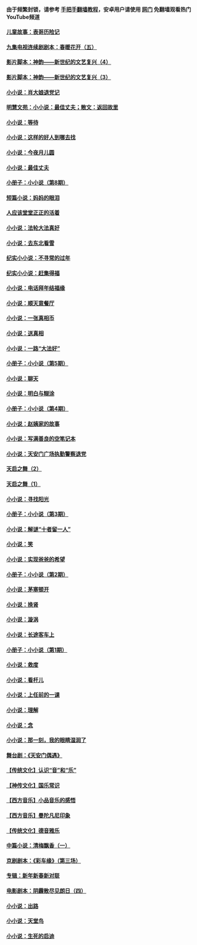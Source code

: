 #### 由于频繁封锁，请参考 [手把手翻墙教程](https://github.com/gfw-breaker/guides/wiki/)，安卓用户请使用 [网门](https://github.com/gfw-breaker/nogfw/blob/master/dl.md?t=06300801) 免翻墙观看热门YouTube频道 

#### [儿童故事：表哥历险记](../pages/328/383535.md?t=06300801) 

#### [九集电视连续剧剧本：春暖花开（五）](../pages/328/275919.md?t=06300801) 

#### [影片脚本：神韵——新世纪的文艺复兴（4）](../pages/328/266089.md?t=06300801) 

#### [影片脚本：神韵——新世纪的文艺复兴（3）](../pages/328/266087.md?t=06300801) 

#### [小小说：肖大娘退党记](../pages/328/239807.md?t=06300801) 

#### [明慧文苑：小小说：最佳丈夫；散文：返回故里](../pages/328/3439.md?t=06300801) 

#### [小小说：等待](../pages/328/223927.md?t=06300801) 

#### [小小说：这样的好人到哪去找](../pages/328/209396.md?t=06300801) 

#### [小小说：今夜月儿圆](../pages/328/193588.md?t=06300801) 

#### [小小说：最佳丈夫](../pages/328/190938.md?t=06300801) 

#### [小册子：小小说（第8期）](../pages/328/188202.md?t=06300801) 

#### [短篇小说：妈妈的眼泪](../pages/328/187712.md?t=06300801) 

#### [人应该堂堂正正的活着](../pages/328/182430.md?t=06300801) 

#### [小小说：法轮大法真好](../pages/328/174669.md?t=06300801) 

#### [小小说：去东北看雪](../pages/328/173882.md?t=06300801) 

#### [纪实小小说：不寻常的过年](../pages/328/173187.md?t=06300801) 

#### [纪实小小说：赶集得福](../pages/328/172652.md?t=06300801) 

#### [小小说：电话拜年结福缘](../pages/328/172533.md?t=06300801) 

#### [小小说：顺天意餐厅](../pages/328/170182.md?t=06300801) 

#### [小小说：一张真相币](../pages/328/169410.md?t=06300801) 

#### [小小说：送真相](../pages/328/166713.md?t=06300801) 

#### [小小说：一路“大法好”](../pages/328/162016.md?t=06300801) 

#### [小册子：小小说（第5期）](../pages/328/161131.md?t=06300801) 

#### [小小说：聊天](../pages/328/159640.md?t=06300801) 

#### [小小说：明白与糊涂](../pages/328/158101.md?t=06300801) 

#### [小册子：小小说（第4期）](../pages/328/158006.md?t=06300801) 

#### [小小说：赵姨家的故事](../pages/328/157843.md?t=06300801) 

#### [小小说：写满善良的空笔记本](../pages/328/157382.md?t=06300801) 

#### [小小说：天安门广场执勤警察退党](../pages/328/156982.md?t=06300801) 

#### [天启之舞（2）](../pages/328/153440.md?t=06300801) 

#### [天启之舞（1）](../pages/328/153439.md?t=06300801) 

#### [小小说：寻找阳光](../pages/328/153065.md?t=06300801) 

#### [小册子：小小说（第3期）](../pages/328/151715.md?t=06300801) 

#### [小小说：解谜“十者留一人”](../pages/328/148967.md?t=06300801) 

#### [小小说：笑](../pages/328/148905.md?t=06300801) 

#### [小小说：实现爸爸的希望](../pages/328/148096.md?t=06300801) 

#### [小册子：小小说（第2期）](../pages/328/147214.md?t=06300801) 

#### [小小说：茅塞顿开](../pages/328/147030.md?t=06300801) 

#### [小小说：换肾](../pages/328/146770.md?t=06300801) 

#### [小小说：漩涡](../pages/328/146683.md?t=06300801) 

#### [小小说：长途客车上](../pages/328/145076.md?t=06300801) 

#### [小册子：小小说（第1期）](../pages/328/143963.md?t=06300801) 

#### [小小说：救度](../pages/328/143927.md?t=06300801) 

#### [小小说：看杆儿](../pages/328/142137.md?t=06300801) 

#### [小小说：上任前的一课](../pages/328/140808.md?t=06300801) 

#### [小小说：理解](../pages/328/140476.md?t=06300801) 

#### [小小说：念](../pages/328/139513.md?t=06300801) 

#### [小小说：那一刻，我的眼睛湿润了](../pages/328/138476.md?t=06300801) 

#### [舞台剧：《天安门偶遇》](../pages/328/117155.md?t=06300801) 

#### [【传统文化】认识“音”和“乐”](../pages/328/108667.md?t=06300801) 

#### [【神传文化】国乐常识](../pages/328/104225.md?t=06300801) 

#### [【西方音乐】小品音乐的感悟](../pages/328/102924.md?t=06300801) 

#### [【西方音乐】曼陀凡尼印象](../pages/328/102922.md?t=06300801) 

#### [【传统文化】德音雅乐](../pages/328/102923.md?t=06300801) 

#### [中篇小说：清梅飘香（一）](../pages/328/101058.md?t=06300801) 

#### [京剧剧本：《彩车缘》（第三场）](../pages/328/96434.md?t=06300801) 

#### [专辑：新年新春新对联](../pages/328/94991.md?t=06300801) 

#### [电影剧本：阴霾散尽见朗日（四）](../pages/328/87081.md?t=06300801) 

#### [小小说：出路](../pages/328/84848.md?t=06300801) 

#### [小小说：天堂鸟](../pages/328/83084.md?t=06300801) 

#### [小小说：生死的启迪](../pages/328/70977.md?t=06300801) 

